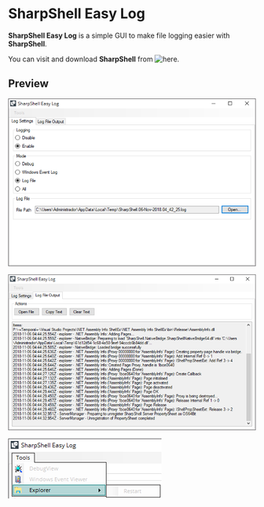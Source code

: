 ﻿# **SharpShell Easy Log**

**SharpShell Easy Log** is a simple GUI to make file logging easier with **SharpShell**.

You can visit and download **SharpShell** from ![here](https://github.com/dwmkerr/sharpshell).

## Preview

![](Preview/1.png)

![](Preview/2.png)

![](Preview/3.png)
